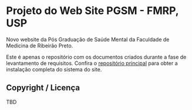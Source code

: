 # Projeto do Web Site PGSM - FMRP, USP

Novo website da Pós Graduação de Saúde Mental da Faculdade de Medicina de Ribeirão Preto.

Este é apenas o repositório com os documentos criados durante a fase de levantamento de requisitos. Confira o [repositório principal](http://github.com/fczuardi/pgsm) para obter a instalação completa do sistema do site.

## Copyright / Licença

TBD